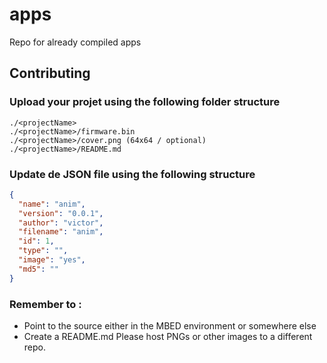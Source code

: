 # apps

Repo for already compiled apps

## Contributing
### Upload your projet using the following folder structure
	./<projectName>
	./<projectName>/firmware.bin
	./<projectName>/cover.png (64x64 / optional)
	./<projectName>/README.md

### Update de JSON file using the following structure

```json
{
  "name": "anim",
  "version": "0.0.1",
  "author": "victor",
  "filename": "anim",
  "id": 1,
  "type": "",
  "image": "yes", 
  "md5": "" 
}
```


### Remember to :
* Point to the source either in the MBED environment or somewhere else
* Create a README.md Please host PNGs or other images to a different repo. 
